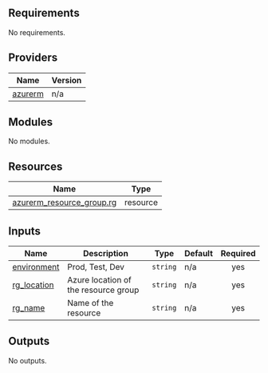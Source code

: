 <!-- BEGIN_TF_DOCS -->
## Requirements

No requirements.

## Providers

| Name | Version |
|------|---------|
| <a name="provider_azurerm"></a> [azurerm](#provider\_azurerm) | n/a |

## Modules

No modules.

## Resources

| Name | Type |
|------|------|
| [azurerm_resource_group.rg](https://registry.terraform.io/providers/hashicorp/azurerm/latest/docs/resources/resource_group) | resource |

## Inputs

| Name | Description | Type | Default | Required |
|------|-------------|------|---------|:--------:|
| <a name="input_environment"></a> [environment](#input\_environment) | Prod, Test, Dev | `string` | n/a | yes |
| <a name="input_rg_location"></a> [rg\_location](#input\_rg\_location) | Azure location of the resource group | `string` | n/a | yes |
| <a name="input_rg_name"></a> [rg\_name](#input\_rg\_name) | Name of the resource | `string` | n/a | yes |

## Outputs

No outputs.
<!-- END_TF_DOCS -->